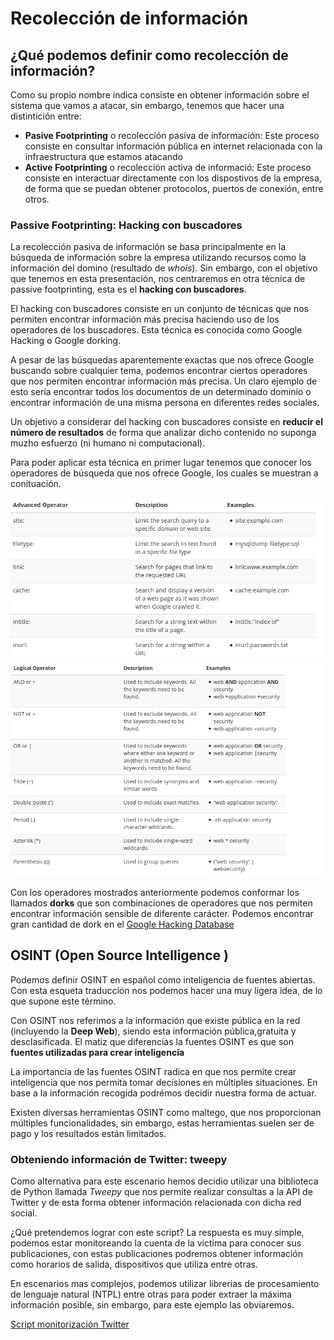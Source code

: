 # Recolección de información


## ¿Qué podemos definir como recolección de información?

Como su propio nombre indica consiste en obtener información sobre el sistema que vamos a atacar, sin embargo, tenemos que hacer una distintición entre:

* **Pasive Footprinting** o recolección pasiva de información: Este proceso consiste en consultar información pública en internet relacionada con la infraestructura que estamos atacando
* **Active Footprinting** o recolección activa de informació: Este proceso consiste en interactuar directamente con los dispostivos de la empresa, de forma que se puedan obtener protocolos, puertos de conexión, entre otros.

### Passive Footprinting: Hacking con buscadores
La recolección pasiva de información se basa principalmente en la búsqueda de información sobre la empresa utilizando recursos como la información del domino (resultado de _whois_). Sin embargo, con el objetivo que tenemos en esta presentación, nos centraremos en otra técnica de passive footprinting, esta es el **hacking con buscadores**.

El hacking con buscadores consiste en un conjunto de técnicas que nos permiten encontrar información más precisa haciendo uso de los operadores de los buscadores. Esta técnica es conocida como Google Hacking o Google dorking.

A pesar de las búsquedas aparentemente exactas que nos ofrece Google buscando sobre cualquier tema, podemos encontrar ciertos operadores que nos permiten encontrar información más precisa. Un claro ejemplo de esto sería encontrar todos los documentos de un determinado dominio o encontrar información de una misma persona en diferentes redes sociales.

Un objetivo a considerar del hacking con buscadores consiste en **reducir el número de resultados** de forma que analizar dicho contenido no suponga muzho esfuerzo (ni humano ni computacional).

Para poder aplicar esta técnica en primer lugar tenemos que conocer los operadores de búsqueda que nos ofrece Google, los cuales se muestran a conituación.

![Operadores de busqueda](img/googleHacking1.png)
![Operadores lógicos](img/GoogleHacking2.png)

Con los operadores mostrados anteriormente podemos conformar los llamados **dorks** que son combinaciones de operadores que nos permiten encontrar información sensible de diferente carácter. Podemos encontrar gran cantidad de dork en el [Google Hacking Database](https://www.exploit-db.com/google-hacking-database)
## OSINT (Open Source Intelligence )

Podemos definir OSINT en español como inteligencia de fuentes abiertas. Con esta esqueta traducción nos podemos hacer una muy ligera idea, de lo que supone este término.

Con OSINT nos referimos a la información que existe pública en la red (incluyendo la __Deep Web__), siendo esta información pública,gratuita y desclasificada. El matiz que diferencias la fuentes OSINT es que son **fuentes utilizadas para crear inteligencia**

La importancia de las fuentes OSINT radica en que nos permite crear inteligencia que nos permita tomar decisiones en múltiples situaciones. En base a la información recogida podrémos decidir nuestra forma de actuar.

Existen diversas herramientas OSINT como maltego, que nos proporcionan múltiples funcionalidades, sin embargo, estas herramientas suelen ser de pago y los resultados están limitados.

### Obteniendo información de Twitter: tweepy

Como alternativa para este escenario hemos decidio utilizar una biblioteca de Python llamada _Tweepy_ que nos permite realizar consultas a la API de Twitter y de esta forma obtener información relacionada con dicha red social.

¿Qué pretendemos lograr con este script? La respuesta es muy simple, podemos estar monitoreando la cuenta de la victima para conocer sus publicaciones, con estas publicaciones podremos obtener información como horarios de salida, dispositivos que utiliza entre otras.

En escenarios mas complejos, podemos utilizar librerias de procesamiento de lenguaje natural (NTPL) entre otras para poder extraer la máxima información posible, sin embargo, para este ejemplo las obviaremos.

[Script monitorización Twitter]()